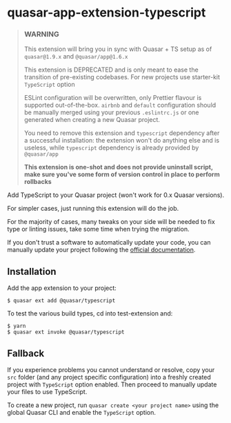 # quasar-app-extension-typescript

> ### WARNING
>
> This extension will bring you in sync with Quasar + TS setup as of `quasar@1.9.x` and `@quasar/app@1.6.x`
>
> This extension is DEPRECATED and is only meant to ease the transition of pre-existing codebases. For new projects use starter-kit `TypeScript` option
>
> ESLint configuration will be overwritten, only Prettier flavour is supported out-of-the-box.
> `airbnb` and `default` configuration should be manually merged using your previous `.eslintrc.js` or one generated when creating a new Quasar project.
>
> You need to remove this extension and `typescript` dependency after a successful installation: the extension won't do anything else and is useless, while `typescript` dependency is already provided by `@quasar/app`
>
> **This extension is one-shot and does not provide uninstall script, make sure you've some form of version control in place to perform rollbacks**

Add TypeScript to your Quasar project (won't work for 0.x Quasar versions).

For simpler cases, just running this extension will do the job.

For the majority of cases, many tweaks on your side will be needed to fix type or linting issues, take some time when trying the migration.

If you don't trust a software to automatically update your code, you can manually update your project following the [official documentation](https://quasar.dev/quasar-cli/cli-documentation/supporting-ts#Installation-of-TypeScript-Support).

## Installation

Add the app extension to your project:

```shell
$ quasar ext add @quasar/typescript
```

To test the various build types, cd into test-extension and:

```
$ yarn
$ quasar ext invoke @quasar/typescript
```

## Fallback

If you experience problems you cannot understand or resolve, copy your `src` folder (and any project specific configuration) into a freshly created project with `TypeScript` option enabled.
Then proceed to manually update your files to use TypeScript.

To create a new project, run `quasar create <your project name>` using the global Quasar CLI and enable the `TypeScript` option.
